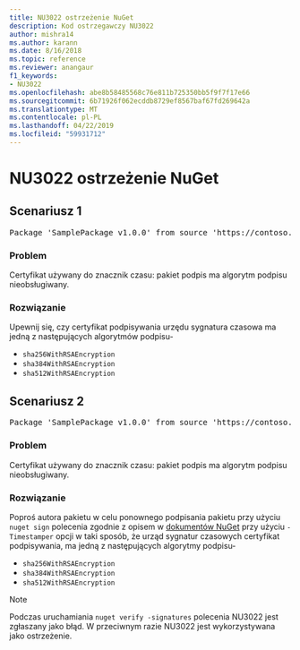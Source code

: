 ```yaml
---
title: NU3022 ostrzeżenie NuGet
description: Kod ostrzegawczy NU3022
author: mishra14
ms.author: karann
ms.date: 8/16/2018
ms.topic: reference
ms.reviewer: anangaur
f1_keywords:
- NU3022
ms.openlocfilehash: abe8b58485568c76e811b725350bb5f9f7f17e66
ms.sourcegitcommit: 6b71926f062ecddb8729ef8567baf67fd269642a
ms.translationtype: MT
ms.contentlocale: pl-PL
ms.lasthandoff: 04/22/2019
ms.locfileid: "59931712"
---
```

# <a name="nuget-warning-nu3022"></a>NU3022 ostrzeżenie NuGet

## <a name="scenario-1"></a>Scenariusz 1

<pre>Package 'SamplePackage v1.0.0' from source 'https://contoso.com/index.json': The primary signature's timestamp certificate has an unsupported signature algorithm.</pre>

### <a name="issue"></a>Problem

Certyfikat używany do znacznik czasu: pakiet podpis ma algorytm podpisu nieobsługiwany.


### <a name="solution"></a>Rozwiązanie

Upewnij się, czy certyfikat podpisywania urzędu sygnatura czasowa ma jedną z następujących algorytmów podpisu- 
* `sha256WithRSAEncryption`
* `sha384WithRSAEncryption`
* `sha512WithRSAEncryption`



## <a name="scenario-2"></a>Scenariusz 2

<pre>Package 'SamplePackage v1.0.0' from source 'https://contoso.com/index.json': The timestamp certificate has an unsupported signature algorithm (SHA1). The following algorithms are supported: SHA256RSA, SHA384RSA, SHA512RSA.</pre>

### <a name="issue"></a>Problem

Certyfikat używany do znacznik czasu: pakiet podpis ma algorytm podpisu nieobsługiwany.


### <a name="solution"></a>Rozwiązanie

Poproś autora pakietu w celu ponownego podpisania pakietu przy użyciu `nuget sign` polecenia zgodnie z opisem w [dokumentów NuGet](https://docs.microsoft.com/en-us/nuget/create-packages/sign-a-package) przy użyciu `-Timestamper` opcji w taki sposób, że urząd sygnatur czasowych certyfikat podpisywania, ma jedną z następujących algorytmy podpisu-
* `sha256WithRSAEncryption`
* `sha384WithRSAEncryption`
* `sha512WithRSAEncryption`


> [!Note]
> Podczas uruchamiania `nuget verify -signatures` polecenia NU3022 jest zgłaszany jako błąd. W przeciwnym razie NU3022 jest wykorzystywana jako ostrzeżenie.